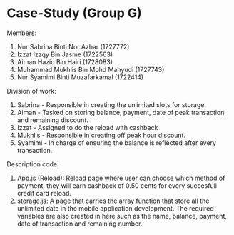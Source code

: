 # Case-Study (Group G)

Members:
1. Nur Sabrina Binti Nor Azhar (1727772)
2. Izzat Izzqy Bin Jasme (1722563)
3. Aiman Haziq Bin Hairi (1728083)
4. Muhammad Mukhlis Bin Mohd Mahyudi (1727743)
5. Nur Syamimi Binti Muzafarkamal (1722414)



Division of work:
1. Sabrina - Responsible in creating the unlimited slots for storage. 
2. Aiman - Tasked on storing balance, payment, date of peak transaction and remaining discount.
3. Izzat - Assigned to do the reload with cashback
4. Mukhlis - Responsible in creating off peak hour discount.
5. Syamimi - In charge of ensuring the balance is reflected after every transaction.


Description code:
1. App.js (Reload): Reload page where user can choose which method of payment, they will earn cashback of 0.50 cents for every succesfull credit card reload.
2. storage.js: A page that carries the array function that store all the unlimited data in the mobile application development. The required variables are also created in here such as the name, balance, payment, date of transaction and remaining number.




